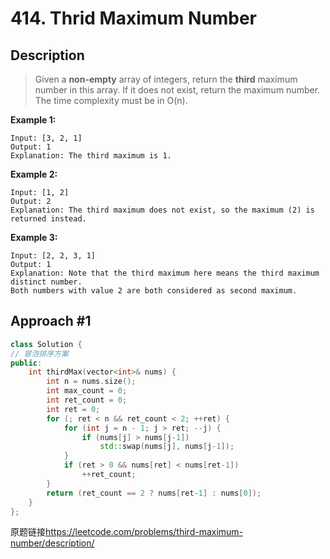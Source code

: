 # 414. Thrid Maximum Number
## Description
>Given a **non-empty** array of integers, return the **third** maximum number in this array. If it does not exist, return the maximum number. The time complexity must be in O(n). 

**Example 1:**    
```
Input: [3, 2, 1]
Output: 1
Explanation: The third maximum is 1.
```

**Example 2:**    
```
Input: [1, 2]
Output: 2
Explanation: The third maximum does not exist, so the maximum (2) is returned instead.
```
**Example 3:**    
```
Input: [2, 2, 3, 1]
Output: 1
Explanation: Note that the third maximum here means the third maximum distinct number.
Both numbers with value 2 are both considered as second maximum.
```

## Approach #1
```C++
class Solution {
// 冒泡排序方案
public:
    int thirdMax(vector<int>& nums) {
        int n = nums.size();
        int max_count = 0;
        int ret_count = 0;
        int ret = 0;
        for (; ret < n && ret_count < 2; ++ret) {
            for (int j = n - 1; j > ret; --j) {
                if (nums[j] > nums[j-1])
                    std::swap(nums[j], nums[j-1]);
            }
            if (ret > 0 && nums[ret] < nums[ret-1])
                ++ret_count;
        }
        return (ret_count == 2 ? nums[ret-1] : nums[0]);
    }
};
```

原题链接<https://leetcode.com/problems/third-maximum-number/description/>